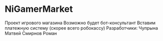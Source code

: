 # NiGamerMarket
Проект игрового магазина
Возможно будет бот-консультант
Вставим платежную систему (скорее всего робокассу)
Разработчики:
Чупрына Матвей
Смирнов Роман
